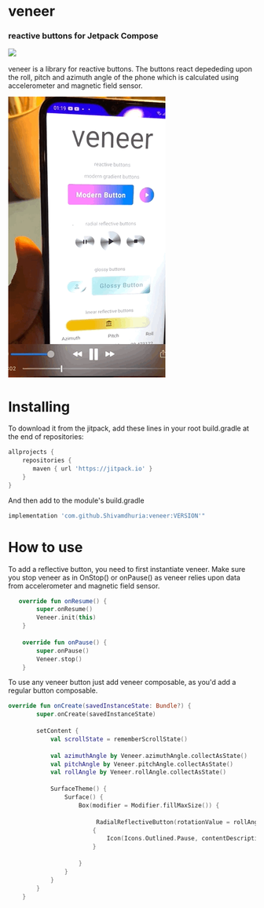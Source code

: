 # veneer
### reactive buttons for Jetpack Compose
[![](https://jitpack.io/v/Shivamdhuria/veneer.svg)](https://jitpack.io/#Shivamdhuria/veneer)


veneer is a library for reactive buttons. The buttons react depededing upon the roll, pitch and azimuth angle of the phone which is  calculated using accelerometer and magnetic field sensor. 

![Veneer Example](https://github.com/Shivamdhuria/veneer/blob/main/assets/veneer.gif)


# Installing
To download it from the jitpack, add these lines in your root build.gradle at the end of repositories:

```gradle
allprojects {
    repositories {
       maven { url 'https://jitpack.io' }
    }
}
```

And then add to the module's build.gradle

```gradle
implementation 'com.github.Shivamdhuria:veneer:VERSION'"
```

# How to use

To add a reflective button, you need to first instantiate veneer. Make sure you stop veneer as in OnStop() or onPause() as veneer relies upon data from accelerometer and magnetic field sensor.  

```Kotlin
   override fun onResume() {
        super.onResume()
        Veneer.init(this)
    }

    override fun onPause() {
        super.onPause()
        Veneer.stop()
    }

```

To use any veneer button just add veneer composable, as you'd add a regular button composable. 

```Kotlin
override fun onCreate(savedInstanceState: Bundle?) {
        super.onCreate(savedInstanceState)

        setContent {
            val scrollState = rememberScrollState()

            val azimuthAngle by Veneer.azimuthAngle.collectAsState()
            val pitchAngle by Veneer.pitchAngle.collectAsState()
            val rollAngle by Veneer.rollAngle.collectAsState()

            SurfaceTheme() {
                Surface() {
                    Box(modifier = Modifier.fillMaxSize()) {
                    
                         RadialReflectiveButton(rotationValue = rollAngle, onClick = {})
                        {
                            Icon(Icons.Outlined.Pause, contentDescription = "content description", tint = GREY600)
                        }
            
                    }
                }
            }
        }
    }
```


